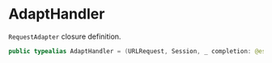 # AdaptHandler

`RequestAdapter` closure definition.

``` swift
public typealias AdaptHandler = (URLRequest, Session, _ completion: @escaping (Result<URLRequest, Error>) -> Void) -> Void
```
